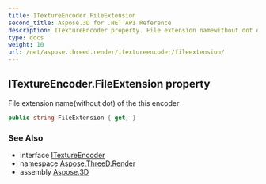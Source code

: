 ```yaml
---
title: ITextureEncoder.FileExtension
second_title: Aspose.3D for .NET API Reference
description: ITextureEncoder property. File extension namewithout dot of the this encoder
type: docs
weight: 10
url: /net/aspose.threed.render/itextureencoder/fileextension/
---
```

## ITextureEncoder.FileExtension property

File extension name(without dot) of the this encoder

```csharp
public string FileExtension { get; }
```

### See Also

* interface [ITextureEncoder](../)
* namespace [Aspose.ThreeD.Render](../../../aspose.threed.render/)
* assembly [Aspose.3D](../../../)


